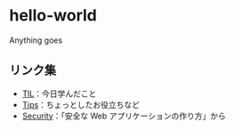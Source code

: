 # hello-world

Anything goes

## リンク集

- [TIL](docs/TIL.md)：今日学んだこと
- [Tips](docs/tips.md)：ちょっとしたお役立ちなど
- [Security](docs/security.md)：「安全な Web アプリケーションの作り方」から
